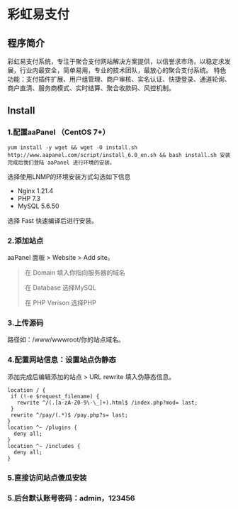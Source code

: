 # 彩虹易支付
## 程序简介
彩虹易支付系统，专注于聚合支付网站解决方案提供，以信誉求市场，以稳定求发展，行业内最安全，简单易用，专业的技术团队，最放心的聚合支付系统。
特色功能：支付插件扩展、用户组管理、商户审核、实名认证、快捷登录、通道轮询、商户直清、服务商模式、实时结算、聚合收款码、风控机制。

## Install
### 1.配置aaPanel （CentOS 7+）
```
yum install -y wget && wget -O install.sh http://www.aapanel.com/script/install_6.0_en.sh && bash install.sh 安装完成后我们登陆 aaPanel 进行环境的安装。
```
选择使用LNMP的环境安装方式勾选如下信息

- Nginx 1.21.4
- PHP 7.3
- MySQL 5.6.50

选择 Fast 快速编译后进行安装。

### 2.添加站点
aaPanel 面板 > Website > Add site。

> 在 Domain 填入你指向服务器的域名
>
> 在 Database 选择MySQL
>
> 在 PHP Verison 选择PHP

### 3.上传源码
路径如：/www/wwwroot/你的站点域名。

### 4.配置网站信息：设置站点伪静态
添加完成后编辑添加的站点 > URL rewrite 填入伪静态信息。
```
location / {
 if (!-e $request_filename) {
   rewrite ^/(.[a-zA-Z0-9\-\_]+).html$ /index.php?mod= last;
 }
 rewrite ^/pay/(.*)$ /pay.php?s= last;
}
location ^~ /plugins {
  deny all;
}
location ^~ /includes {
  deny all;
}
```
### 5.直接访问站点傻瓜安装

### 5.后台默认账号密码：admin，123456
